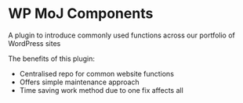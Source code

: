 # WP MoJ Components
A plugin to introduce commonly used functions across our portfolio of WordPress sites

The benefits of this plugin:
- Centralised repo for common website functions
- Offers simple maintenance approach
- Time saving work method due to one fix affects all

